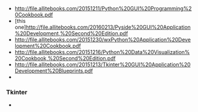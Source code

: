 * http://file.allitebooks.com/20151211/Python%20GUI%20Programming%20Cookbook.pdf
* [this one]http://file.allitebooks.com/20160213/Pyside%20GUI%20Application%20Development,%20Second%20Edition.pdf
* http://file.allitebooks.com/20151230/wxPython%20Application%20Development%20Cookbook.pdf
* http://file.allitebooks.com/20151216/Python%20Data%20Visualization%20Cookbook,%20Second%20Edition.pdf
* http://file.allitebooks.com/20151213/Tkinter%20GUI%20Application%20Development%20Blueprints.pdf
* 

### Tkinter
* [official doc]: http://infohost.nmt.edu/tcc/help/pubs/tkinter/web/index.html
